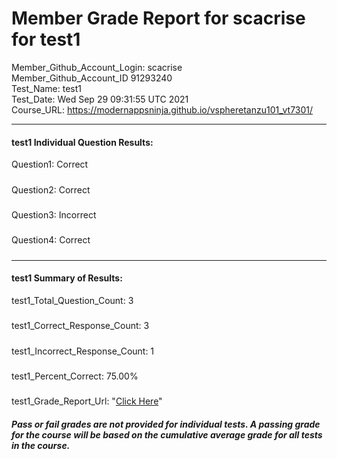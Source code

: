 # Member Grade Report for scacrise for test1  
   
Member_Github_Account_Login: scacrise  
Member_Github_Account_ID 91293240  
Test_Name: test1  
Test_Date: Wed Sep 29 09:31:55 UTC 2021  
Course_URL: https://modernappsninja.github.io/vspheretanzu101_vt7301/  
   
---  
#### test1 Individual Question Results:  
Question1: Correct  
#####  
Question2: Correct  
#####  
Question3: Incorrect  
#####  
Question4: Correct  
#####  
---  
#### test1 Summary of Results:  
test1_Total_Question_Count: 3  
#####  
test1_Correct_Response_Count: 3  
#####  
test1_Incorrect_Response_Count: 1  
#####  
test1_Percent_Correct: 75.00%  
#####  
test1_Grade_Report_Url: "[Click Here](https://github.com/modernappsninjas/scacrise/blob/main/static/userdata/courses/vspheretanzu101_vt7301/grade_report.pr1324.test1.md)"
##### Pass or fail grades are not provided for individual tests. A passing grade for the course will be based on the cumulative average grade for all tests in the course.  
